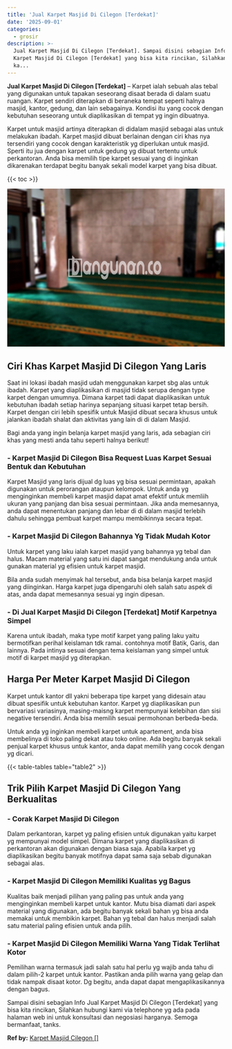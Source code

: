 ```yaml
---
title: 'Jual Karpet Masjid Di Cilegon [Terdekat]'
date: '2025-09-01'
categories:
  - grosir
description: >-
  Jual Karpet Masjid Di Cilegon [Terdekat]. Sampai disini sebagian Info Jual
  Karpet Masjid Di Cilegon [Terdekat] yang bisa kita rincikan, Silahkan hubungi
  ka...
---
```


**Jual Karpet Masjid Di Cilegon \[Terdekat\]** – Karpet ialah sebuah alas tebal yang digunakan untuk tapakan seseorang disaat berada di dalam suatu ruangan. Karpet sendiri diterapkan di beraneka tempat seperti halnya masjid, kantor, gedung, dan lain sebagainya. Kondisi itu yang cocok dengan kebutuhan seseorang untuk diaplikasikan di tempat yg ingin dibuatnya.

Karpet untuk masjid artinya diterapkan di didalam masjid sebagai alas untuk melakukan ibadah. Karpet masjid dibuat berlainan dengan ciri khas nya tersendiri yang cocok dengan karakteristik yg diperlukan untuk masjid. Sperti itu jua dengan karpet untuk gedung yg dibuat tertentu untuk perkantoran. Anda bisa memilih tipe karpet sesuai yang di inginkan dikarenakan terdapat begitu banyak sekali model karpet yang bisa dibuat.

{{< toc >}}

![Jual Karpet Masjid Di Cilegon [Terdekat]](/images/grosir-karpet-murah-14.png)

## Ciri Khas Karpet Masjid Di Cilegon Yang Laris

Saat ini lokasi ibadah masjid udah menggunakan karpet sbg alas untuk ibadah. Karpet yang diaplikasikan di masjid tidak serupa dengan type karpet dengan umumnya. Dimana karpet tadi dapat diaplikasikan untuk kebutuhan ibadah setiap harinya sepanjang situasi karpet tetap bersih. Karpet dengan ciri lebih spesifik untuk Masjid dibuat secara khusus untuk jalankan ibadah shalat dan aktivitas yang lain di di dalam Masjid.

Bagi anda yang ingin belanja karpet masjid yang laris, ada sebagian ciri khas yang mesti anda tahu seperti halnya berikut!

### \- Karpet Masjid Di Cilegon Bisa Request Luas Karpet Sesuai Bentuk dan Kebutuhan

Karpet Masjid yang laris dijual dg luas yg bisa sesuai permintaan, apakah digunakan untuk perorangan ataupun kelompok. Untuk anda yg menginginkan membeli karpet masjid dapat amat efektif untuk memliih ukuran yang panjang dan bisa sesuai permintaan. Jika anda memesannya, anda dapat menentukan panjang dan lebar di di dalam masjid terlebih dahulu sehingga pembuat karpet mampu membikinnya secara tepat.

### \- Karpet Masjid Di Cilegon Bahannya Yg Tidak Mudah Kotor

Untuk karpet yang laku ialah karpet masjid yang bahannya yg tebal dan halus. Macam material yang satu ini dapat sangat mendukung anda untuk gunakan material yg efisien untuk karpet masjid.

Bila anda sudah menyimak hal tersebut, anda bisa belanja karpet masjid yang diinginkan. Harga karpet juga dipengaruhi oleh salah satu aspek di atas, anda dapat memesannya sesuai yg ingin dipesan.

### \- Di Jual Karpet Masjid Di Cilegon \[Terdekat\] Motif Karpetnya Simpel

Karena untuk ibadah, maka type motif karpet yang paling laku yaitu bermotifkan perihal keislaman tdk ramai. contohnya motif Batik, Garis, dan lainnya. Pada intinya sesuai dengan tema keislaman yang simpel untuk motif di karpet masjid yg diterapkan.

## Harga Per Meter Karpet Masjid Di Cilegon

Karpet untuk kantor dll yakni beberapa tipe karpet yang didesain atau dibuat spesifik untuk kebutuhan kantor. Karpet yg diaplikasikan pun bervariasi variasinya, masing-maisng karpet mempunyai kelebihan dan sisi negative tersendiri. Anda bisa memilih sesuai permohonan berbeda-beda.

Untuk anda yg inginkan membeli karpet untuk apartement, anda bisa membelinya di toko paling dekat atau toko online. Ada begitu banyak sekali penjual karpet khusus untuk kantor, anda dapat memilih yang cocok dengan yg dicari.

{{< table-tables table="table2" >}}

## Trik Pilih Karpet Masjid Di Cilegon Yang Berkualitas

### \- Corak Karpet Masjid Di Cilegon

Dalam perkantoran, karpet yg paling efisien untuk digunakan yaitu karpet yg mempunyai model simpel. Dimana karpet yang diaplikasikan di perkantoran akan digunakan dengan biasa saja. Apabila karpet yg diaplikasikan begitu banyak motifnya dapat sama saja sebab digunakan sebagai alas.

### \- Karpet Masjid Di Cilegon Memiliki Kualitas yg Bagus

Kualitas baik menjadi pilihan yang paling pas untuk anda yang menginginkan membeli karpet untuk kantor. Mutu bisa diamati dari aspek material yang digunakan, ada begitu banyak sekali bahan yg bisa anda memakai untuk membikin karpet. Bahan yg tebal dan halus menjadi salah satu material paling efisien untuk anda pilih.

### \- Karpet Masjid Di Cilegon Memiliki Warna Yang Tidak Terlihat Kotor

Pemilihan warna termasuk jadi salah satu hal perlu yg wajib anda tahu di dalam pilih-2 karpet untuk kantor. Pastikan anda pilih warna yang gelap dan tidak nampak disaat kotor. Dg begitu, anda dapat dapat mengaplikasikannya dengan bagus.

Sampai disini sebagian Info Jual Karpet Masjid Di Cilegon \[Terdekat\] yang bisa kita rincikan, Silahkan hubungi kami via telephone yg ada pada halaman web ini untuk konsultasi dan negosiasi harganya. Semoga bermanfaat, tanks.

**Ref by:**  [Karpet Masjid Cilegon []](https://id.wikipedia.org/wiki/Karpet)
